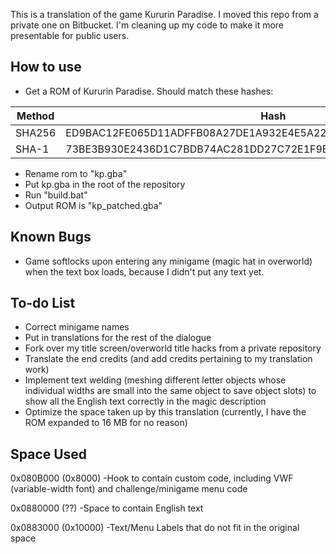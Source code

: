 This is a translation of the game Kururin Paradise. I moved this repo from a private one on Bitbucket. I'm cleaning up my code to make it more presentable for public users.

## How to use

* Get a ROM of Kururin Paradise. Should match these hashes:

Method | Hash
------- | ------------------------------------------------------------
SHA256 | ED9BAC12FE065D11ADFFB08A27DE1A932E4E5A22CBF6B4B24FE28EF49F5385D2 
SHA-1 | 73BE3B930E2436D1C7BDB74AC281DD27C72E1F9E

* Rename rom to "kp.gba"
* Put kp.gba in the root of the repository
* Run "build.bat"
* Output ROM is "kp_patched.gba"


## Known Bugs

* Game softlocks upon entering any minigame (magic hat in overworld) when the text box loads, because I didn't put any text yet.

## To-do List

* Correct minigame names
* Put in translations for the rest of the dialogue
* Fork over my title screen/overworld title hacks from a private repository
* Translate the end credits (and add credits pertaining to my translation work)
* Implement text welding (meshing different letter objects whose individual widths are small into the same object to save object slots) to show all the English text correctly in the magic description
* Optimize the space taken up by this translation (currently, I have the ROM expanded to 16 MB for no reason)

## Space Used

0x080B000 (0x8000)
	-Hook to contain custom code, including VWF (variable-width font) and challenge/minigame menu code
	
0x0880000 (??)
	-Space to contain English text

0x0883000 (0x10000)
	-Text/Menu Labels that do not fit in the original space


